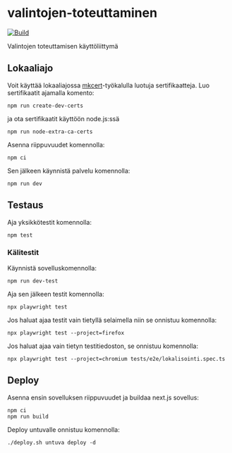 # valintojen-toteuttaminen

[![Build](https://github.com/Opetushallitus/valintojen-toteuttaminen/actions/workflows/build.yml/badge.svg)](https://github.com/Opetushallitus/valintojen-toteuttaminen/actions/workflows/build.yml)

Valintojen toteuttamisen käyttöliittymä

## Lokaaliajo

Voit käyttää lokaaliajossa [mkcert](https://github.com/FiloSottile/mkcert)-työkalulla luotuja sertifikaatteja. Luo sertifikaatit ajamalla komento:

`npm run create-dev-certs`

ja ota sertifikaatit käyttöön node.js:ssä

`npm run node-extra-ca-certs`

Asenna riippuvuudet komennolla:

`npm ci`

Sen jälkeen käynnistä palvelu komennolla:

`npm run dev`

## Testaus

Aja yksikkötestit komennolla:

`npm test`

### Kälitestit

Käynnistä sovelluskomennolla:

`npm run dev-test`

Aja sen jälkeen testit komennolla:

`npx playwright test`

Jos haluat ajaa testit vain tietyllä selaimella niin se onnistuu komennolla:

`npx playwright test --project=firefox`

Jos haluat ajaa vain tietyn testitiedoston, se onnistuu komennolla:

`npx playwright test --project=chromium tests/e2e/lokalisointi.spec.ts`

## Deploy

Asenna ensin sovelluksen riippuvuudet ja buildaa next.js sovellus:

    npm ci
    npm run build

Deploy untuvalle onnistuu komennolla:

    ./deploy.sh untuva deploy -d
